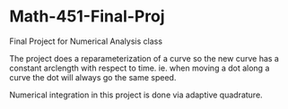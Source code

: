 # Math-451-Final-Proj
Final Project for Numerical Analysis class

The project does a reparameterization of a curve so the new curve has a constant arclength with respect to time.
ie. when moving a dot along a curve the dot will always go the same speed.

Numerical integration in this project is done via adaptive quadrature.

